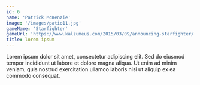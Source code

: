 ```yaml
---
id: 6
name: 'Patrick McKenzie'
image: '/images/patio11.jpg'
gameName: 'Starfighter'
gameUrl: 'https://www.kalzumeus.com/2015/03/09/announcing-starfighter/'
title: lorem ipsum
---
```


Lorem ipsum dolor sit amet, consectetur adipiscing elit. Sed do eiusmod tempor incididunt ut labore et dolore magna aliqua. Ut enim ad minim veniam, quis nostrud exercitation ullamco laboris nisi ut aliquip ex ea commodo consequat.
